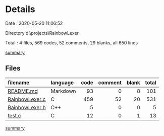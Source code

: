 # Details

Date : 2020-05-20 11:06:52

Directory d:\projects\RainbowLexer

Total : 4 files,  569 codes, 52 comments, 29 blanks, all 650 lines

[summary](results.md)

## Files
| filename | language | code | comment | blank | total |
| :--- | :--- | ---: | ---: | ---: | ---: |
| [README.md](/README.md) | Markdown | 93 | 0 | 8 | 101 |
| [RainbowLexer.c](/RainbowLexer.c) | C | 459 | 52 | 20 | 531 |
| [RainbowLexer.h](/RainbowLexer.h) | C++ | 5 | 0 | 0 | 5 |
| [test.c](/test.c) | C | 12 | 0 | 1 | 13 |

[summary](results.md)
